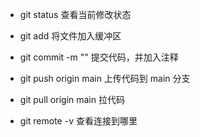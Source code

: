 - git status
查看当前修改状态
- git add 
将文件加入缓冲区
- git commit -m ""
提交代码，并加入注释

- git push origin main
上传代码到 main 分支
- git pull origin main
拉代码

- git remote -v
查看连接到哪里
